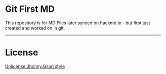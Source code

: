 # Git First MD

This repository is for MD Files later synced on hackmd.io - but first just created and worked on in git.

---

# License
[Unlicense JhonnyJason style](https://hackmd.io/nCpLO3gxRlSmKVG3Zxy2hA?view)
